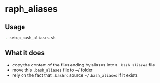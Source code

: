 # raph_aliases

## Usage

```bash
. setup_bash_aliases.sh

```
## What it does

- copy the content of the files ending by aliases into a `.bash_aliases` file
- move this `.bash_aliases` file to ~/ folder
- rely on the fact that `.bashrc` source `~/.bash_aliases` if it exists
